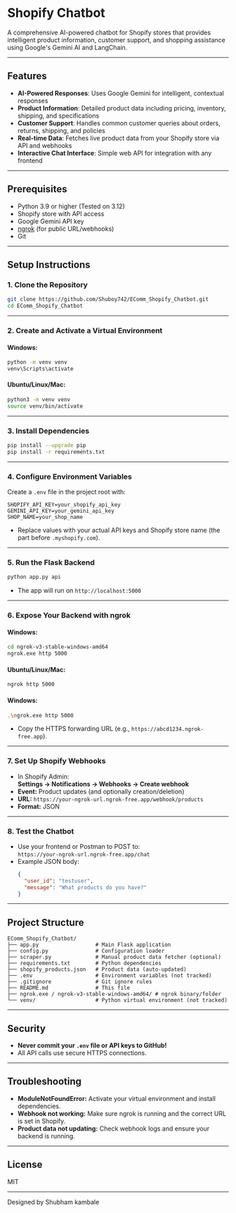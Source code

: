 # Shopify Chatbot

A comprehensive AI-powered chatbot for Shopify stores that provides intelligent product information, customer support, and shopping assistance using Google's Gemini AI and LangChain.

---

## Features

- **AI-Powered Responses**: Uses Google Gemini for intelligent, contextual responses
- **Product Information**: Detailed product data including pricing, inventory, shipping, and specifications
- **Customer Support**: Handles common customer queries about orders, returns, shipping, and policies
- **Real-time Data**: Fetches live product data from your Shopify store via API and webhooks
- **Interactive Chat Interface**: Simple web API for integration with any frontend

---

## Prerequisites

- Python 3.9 or higher (Tested on 3.12)
- Shopify store with API access
- Google Gemini API key
- [ngrok](https://ngrok.com/) (for public URL/webhooks)
- Git

---

## Setup Instructions

### 1. Clone the Repository

```sh
git clone https://github.com/Shuboy742/EComm_Shopify_Chatbot.git
cd EComm_Shopify_Chatbot
```

---

### 2. Create and Activate a Virtual Environment

#### **Windows:**
```sh
python -m venv venv
venv\Scripts\activate
```

#### **Ubuntu/Linux/Mac:**
```sh
python3 -m venv venv
source venv/bin/activate
```

---

### 3. Install Dependencies

```sh
pip install --upgrade pip
pip install -r requirements.txt
```

---

### 4. Configure Environment Variables

Create a `.env` file in the project root with:

```
SHOPIFY_API_KEY=your_shopify_api_key
GEMINI_API_KEY=your_gemini_api_key
SHOP_NAME=your_shop_name
```

- Replace values with your actual API keys and Shopify store name (the part before `.myshopify.com`).

---

### 5. Run the Flask Backend

```sh
python app.py api
```
- The app will run on `http://localhost:5000`

---

### 6. Expose Your Backend with ngrok

#### **Windows:**
```sh
cd ngrok-v3-stable-windows-amd64
ngrok.exe http 5000
```

#### **Ubuntu/Linux/Mac:**
```sh
ngrok http 5000
```
#### **Windows:**
```sh
.\ngrok.exe http 5000
```

- Copy the HTTPS forwarding URL (e.g., `https://abcd1234.ngrok-free.app`).

---

### 7. Set Up Shopify Webhooks

- In Shopify Admin:  
  **Settings → Notifications → Webhooks → Create webhook**
- **Event:** Product updates (and optionally creation/deletion)
- **URL:** `https://your-ngrok-url.ngrok-free.app/webhook/products`
- **Format:** JSON

---

### 8. Test the Chatbot

- Use your frontend or Postman to POST to:  
  `https://your-ngrok-url.ngrok-free.app/chat`
- Example JSON body:
  ```json
  {
    "user_id": "testuser",
    "message": "What products do you have?"
  }
  ```

---

## Project Structure

```
EComm_Shopify_Chatbot/
├── app.py                  # Main Flask application
├── config.py               # Configuration loader
├── scraper.py              # Manual product data fetcher (optional)
├── requirements.txt        # Python dependencies
├── shopify_products.json   # Product data (auto-updated)
├── .env                    # Environment variables (not tracked)
├── .gitignore              # Git ignore rules
├── README.md               # This file
├── ngrok.exe / ngrok-v3-stable-windows-amd64/ # ngrok binary/folder
└── venv/                   # Python virtual environment (not tracked)
```

---

## Security

- **Never commit your `.env` file or API keys to GitHub!**
- All API calls use secure HTTPS connections.

---

## Troubleshooting

- **ModuleNotFoundError:** Activate your virtual environment and install dependencies.
- **Webhook not working:** Make sure ngrok is running and the correct URL is set in Shopify.
- **Product data not updating:** Check webhook logs and ensure your backend is running.

---

## License

MIT

---



Designed by Shubham kambale
